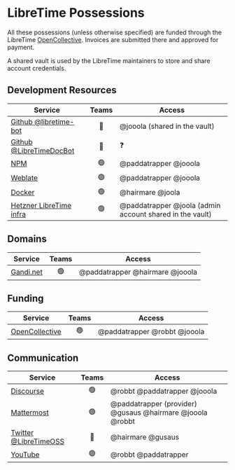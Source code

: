 # LibreTime Possessions

All these possessions (unless otherwise specified) are funded through the
LibreTime [OpenCollective](https://opencollective.com/libretime). Invoices are
submitted there and approved for payment.

A shared vault is used by the LibreTime maintainers to store and share account credentials.

## Development Resources

| Service                                                       |     Teams      | Access                                                   |
| ------------------------------------------------------------- | :------------: | -------------------------------------------------------- |
| [Github @libretime-bot](https://github.com/libretime-bot)     |  :red_circle:  | @jooola (shared in the vault)                            |
| [Github @LibreTimeDocBot](https://github.com/LibreTimeDocBot) |  :red_circle:  | :question:                                               |
| [NPM](https://www.npmjs.com/org/libretime)                    | :green_circle: | @paddatrapper @jooola                                    |
| [Weblate](https://hosted.weblate.org/projects/libretime/)     | :green_circle: | @paddatrapper @jooola                                    |
| [Docker](https://hub.docker.com/u/libretime)                  | :green_circle: | @hairmare @joola                                         |
| [Hetzner LibreTime infra](https://console.hetzner.cloud)      | :green_circle: | @paddatrapper @joola (admin account shared in the vault) |

## Domains

| Service                             |     Teams      | Access                          |
| ----------------------------------- | :------------: | ------------------------------- |
| [Gandi.net](https://www.gandi.net/) | :green_circle: | @paddatrapper @hairmare @jooola |

## Funding

| Service                                                |     Teams      | Access                       |
| ------------------------------------------------------ | :------------: | ---------------------------- |
| [OpenCollective](https://opencollective.com/libretime) | :green_circle: | @paddatrapper @robbt @jooola |

## Communication

| Service                                                             |     Teams      | Access                                                    |
| ------------------------------------------------------------------- | :------------: | --------------------------------------------------------- |
| [Discourse](https://discourse.libretime.org/)                       | :green_circle: | @robbt @paddatrapper @jooola                              |
| [Mattermost](https://chat.libretime.org/)                           | :green_circle: | @paddatrapper (provider) @gusaus @hairmare @jooola @robbt |
| [Twitter @LibreTimeOSS](https://twitter.com/LibreTimeOSS)           |  :red_circle:  | @hairmare @gusaus                                         |
| [YouTube](https://www.youtube.com/channel/UC-MA9GzkTb8th1YlDmF0NfA) | :green_circle: | @robbt @paddatrapper                                      |
